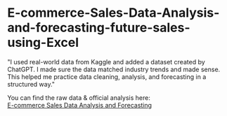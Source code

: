 # E-commerce-Sales-Data-Analysis-and-forecasting-future-sales-using-Excel


"I used real-world data from Kaggle and added a dataset created by ChatGPT. I made sure the data matched industry trends and made sense. This helped me practice data cleaning, analysis, and forecasting in a structured way."

You can find the raw data & official analysis here:  
[E-commerce Sales Data Analysis and Forecasting](https://github.com/seemaacharya/E-commerce-Sales-Data-Analysis-and-forecasting-future-sales-using-Excel/blob/main/Ecommerce_Sales_Women_Clothing.xlsx)


